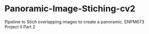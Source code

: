 # Panoramic-Image-Stiching-cv2
Pipeline to Stich overlapping images to create a panoramic. ENPM673 Project II Part 2
